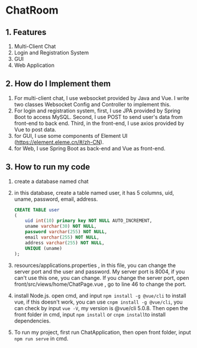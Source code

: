 # ChatRoom

## 1. Features

1. Multi-Client Chat
2. Login and Registration System
3. GUI
4. Web Application

## 2. How do I Implement them

1. For multi-client chat, I use websocket provided by Java and Vue. I write two classes Websocket Config and Controller to implement this.
2. For login and registration system, first, I use JPA provided by Spring Boot to access MySQL. Second, I use POST to send user's data from front-end to back end. Third, in the front-end, I use axios provided by Vue to post data.
3. for GUI, I use some components of Element UI (https://element.eleme.cn/#/zh-CN).
4. for Web, I use Spring Boot as back-end and Vue as front-end.

## 3. How to run my code

1. create a database named chat

2. in this database, create a table named user, it has 5 columns, uid, uname, password, email, address.

   ```sql
   CREATE TABLE user
   (
       uid int(10) primary key NOT NULL AUTO_INCREMENT,
       uname varchar(30) NOT NULL,
       password varchar(255) NOT NULL,
       email varchar(255) NOT NULL,
       address varchar(255) NOT NULL,
       UNIQUE (uname)
   );
   ```

3. resources/applications.properties , in this file, you can change the server port and the user and password. My server port is 8004, if you can't use this one, you can change. If you change the server port, open front/src/views/home/ChatPage.vue , go to line 46 to change the port.
4. install Node.js. open cmd, and input `npm install -g @vue/cli` to install vue, if this doesn't work, you can use `cnpm install -g @vue/cli`, you can check by input `vue -V`, my version is @vue/cli 5.0.8. Then open the front folder in cmd, input `npm install`  or `cnpm install`to install dependencies.
5. To run my project, first run ChatApplication, then open front folder, input `npm run serve` in cmd.
